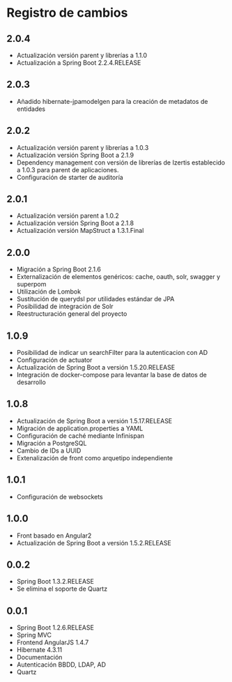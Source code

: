 # Registro de cambios

## 2.0.4

* Actualización versión parent y librerías a 1.1.0
* Actualización a Spring Boot 2.2.4.RELEASE

## 2.0.3

* Añadido hibernate-jpamodelgen para la creación de metadatos de entidades

## 2.0.2

* Actualización versión parent y librerías a 1.0.3
* Actualización versión Spring Boot a 2.1.9
* Dependency management con versión de librerías de Izertis establecido a 1.0.3 para parent de aplicaciones.
* Configuración de starter de auditoría

## 2.0.1

* Actualización versión parent a 1.0.2
* Actualización versión Spring Boot a 2.1.8
* Actualización versión MapStruct a 1.3.1.Final

## 2.0.0

* Migración a Spring Boot 2.1.6
* Externalización de elementos genéricos: cache, oauth, solr, swagger y superpom
* Utilización de Lombok
* Sustitución de querydsl por utilidades estándar de JPA
* Posibilidad de integración de Solr
* Reestructuración general del proyecto

## 1.0.9

* Posibilidad de indicar un searchFilter para la autenticacion con AD
* Configuración de actuator
* Actualización de Spring Boot a versión 1.5.20.RELEASE 
* Integración de docker-compose para levantar la base de datos de desarrollo

## 1.0.8

* Actualización de Spring Boot a versión 1.5.17.RELEASE
* Migración de application.properties a YAML
* Configuración de caché mediante Infinispan
* Migración a PostgreSQL
* Cambio de IDs a UUID
* Extenalización de front como arquetipo independiente

## 1.0.1

* Configuración de websockets

## 1.0.0
* Front basado en Angular2
* Actualización de Spring Boot a versión 1.5.2.RELEASE

## 0.0.2

* Spring Boot 1.3.2.RELEASE
* Se elimina el soporte de Quartz

## 0.0.1

* Spring Boot 1.2.6.RELEASE
* Spring MVC
* Frontend AngularJS 1.4.7
* Hibernate 4.3.11
* Documentación
* Autenticación BBDD, LDAP, AD
* Quartz
